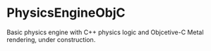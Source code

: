 # PhysicsEngineObjC
Basic physics engine with C++ physics logic and Objcetive-C Metal rendering, under construction.
